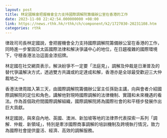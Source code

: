 ```yaml
---
layout: post
title: 林定國稱會把握機會全力支持國際調解院籌備辦公室在香港的工作
date: 2023-11-08 22:42:54.000000000 +08:00
link: https://news.rthk.hk/rthk/ch/component/k2/1727030-20231108.htm
categories: rthk
---
```


律政司司長林定國說，會把握機會全力支持國際調解院籌備辦公室在香港的工作，同時進一步鞏固亞太區國際法律和解決爭議中心的地位，在日趨複雜的國際環境下，守穩香港法治這面金漆招牌。

林定國在社交網頁表示，解決紛爭不一定要「法庭見」，調解及仲裁是日漸普及的替代爭議解決方式，透過雙方共識或約定達成和解，香港亦是全球最受歡迎三大仲裁地之一。

香港法律周踏入第三天，由國際調解院籌備辦公室主任孫勁主講，向與會者介紹國際調解院的定位和角色，講解他對現時國際調解的法律機制、實踐和未來機遇的看法。作為首個政府間國際調解組織，國際調解院將為國際社會的和平穩步發展作出巨大貢獻。

林定國說，與來自內地、英國、澳洲、新加坡等地的法律界代表探索一系列「調解．仲裁．新領域」，特別是牽涉國際商事調解的培訓機制及跨境執行情況，致力為國際社會提供靈活、經濟、高效的調解服務。
